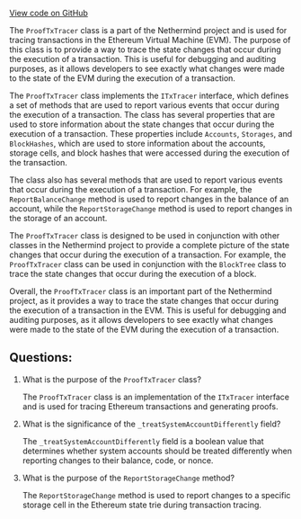[View code on GitHub](https://github.com/nethermindeth/nethermind/Nethermind.Evm/Tracing/Proofs/ProofTxTracer.cs)

The `ProofTxTracer` class is a part of the Nethermind project and is used for tracing transactions in the Ethereum Virtual Machine (EVM). The purpose of this class is to provide a way to trace the state changes that occur during the execution of a transaction. This is useful for debugging and auditing purposes, as it allows developers to see exactly what changes were made to the state of the EVM during the execution of a transaction.

The `ProofTxTracer` class implements the `ITxTracer` interface, which defines a set of methods that are used to report various events that occur during the execution of a transaction. The class has several properties that are used to store information about the state changes that occur during the execution of a transaction. These properties include `Accounts`, `Storages`, and `BlockHashes`, which are used to store information about the accounts, storage cells, and block hashes that were accessed during the execution of the transaction.

The class also has several methods that are used to report various events that occur during the execution of a transaction. For example, the `ReportBalanceChange` method is used to report changes in the balance of an account, while the `ReportStorageChange` method is used to report changes in the storage of an account.

The `ProofTxTracer` class is designed to be used in conjunction with other classes in the Nethermind project to provide a complete picture of the state changes that occur during the execution of a transaction. For example, the `ProofTxTracer` class can be used in conjunction with the `BlockTree` class to trace the state changes that occur during the execution of a block.

Overall, the `ProofTxTracer` class is an important part of the Nethermind project, as it provides a way to trace the state changes that occur during the execution of a transaction in the EVM. This is useful for debugging and auditing purposes, as it allows developers to see exactly what changes were made to the state of the EVM during the execution of a transaction.
## Questions: 
 1. What is the purpose of the `ProofTxTracer` class?
    
    The `ProofTxTracer` class is an implementation of the `ITxTracer` interface and is used for tracing Ethereum transactions and generating proofs.

2. What is the significance of the `_treatSystemAccountDifferently` field?
    
    The `_treatSystemAccountDifferently` field is a boolean value that determines whether system accounts should be treated differently when reporting changes to their balance, code, or nonce.

3. What is the purpose of the `ReportStorageChange` method?
    
    The `ReportStorageChange` method is used to report changes to a specific storage cell in the Ethereum state trie during transaction tracing.